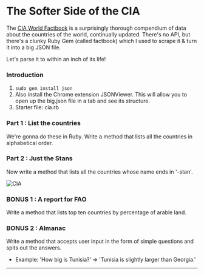 # The Softer Side of the CIA #

The [CIA World Factbook](https://www.cia.gov/library/publications/resources/the-world-factbook/ "CIA World Factbook") is a surprisingly thorough compendium of data about the countries of the world, continually updated. There's no API, but there's a clunky Ruby Gem (called factbook) which I used to scrape it & turn it into a big JSON file.

Let's parse it to within an inch of its life!

### Introduction ###
1. `sudo gem install json`
2. Also install the Chrome extension JSONViewer. This will allow you to open up the big.json file in a tab and see its structure.
3. Starter file: cia.rb

### Part 1 : List the countries ###
We're gonna do these in Ruby. Write a method that lists all the countries in alphabetical order.

### Part 2 : Just the Stans ###
Now write a method that lists all the countries whose name ends in '-stan'.

![CIA](https://pbs.twimg.com/profile_images/3368427308/08273ff3c0ce8ff1506c91e237c05d7f.jpeg)

### BONUS 1 : A report for FAO ###
Write a method that lists top ten countries by percentage of arable land.

### BONUS 2 : Almanac ###
Write a method that accepts user input in the form of simple questions and spits out the answers.
* Example: 'How big is Tunisia?' =>  'Tunisia is slightly larger than Georgia.'

---
